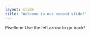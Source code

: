 ```yaml
---
layout: slide
title: "Welcome to our second slide!"
---
```

Pisellone
Use the left arrow to go back!
